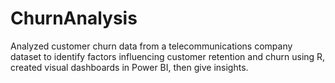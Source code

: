 # ChurnAnalysis

Analyzed customer churn data from a telecommunications company dataset to identify factors influencing customer retention and churn using R, created visual dashboards in Power BI, then give insights.
